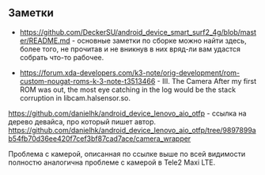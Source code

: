 Заметки
-------
- https://github.com/DeckerSU/android_device_smart_surf2_4g/blob/master/README.md - основные заметки по сборке можно найти здесь, более 
того, не прочитав и не вникнув в них вряд-ли вам удастся собрать что-то рабочее.

- https://forum.xda-developers.com/k3-note/orig-development/rom-custom-nougat-roms-k-3-note-t3513466 - III. The Camera
After my first ROM was out, the most eye catching in the log would be the stack corruption in libcam.halsensor.so. 

https://github.com/danielhk/android_device_lenovo_aio_otfp - ссылка на дерево девайса, про который пишет автор.
https://github.com/danielhk/android_device_lenovo_aio_otfp/tree/9897899ab54fb70d36ee420f7cef3bf87cad7ace/camera_wrapper

Проблема с камерой, описанная по ссылке выше по всей видимости полностю аналогична проблеме с камерой в Tele2 Maxi LTE.

